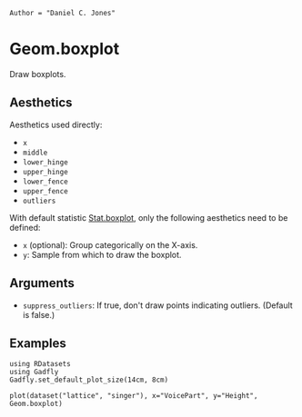 ```@meta
Author = "Daniel C. Jones"
```

# Geom.boxplot

Draw boxplots.

## Aesthetics

Aesthetics used directly:

  * `x`
  * `middle`
  * `lower_hinge`
  * `upper_hinge`
  * `lower_fence`
  * `upper_fence`
  * `outliers`

With default statistic [Stat.boxplot](@ref), only the following aesthetics need to be
defined:

  * `x` (optional): Group categorically on the X-axis.
  * `y`: Sample from which to draw the boxplot.


## Arguments

  * `suppress_outliers`: If true, don't draw points indicating outliers. (Default is false.)


## Examples

```@setup 1
using RDatasets
using Gadfly
Gadfly.set_default_plot_size(14cm, 8cm)
```

```@example 1
plot(dataset("lattice", "singer"), x="VoicePart", y="Height", Geom.boxplot)
```
